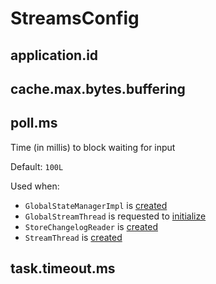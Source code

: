# StreamsConfig

## <span id="APPLICATION_ID_CONFIG"><span id="application.id"> application.id

## <span id="CACHE_MAX_BYTES_BUFFERING_CONFIG"><span id="cache.max.bytes.buffering"> cache.max.bytes.buffering

## <span id="POLL_MS_CONFIG"><span id="poll.ms"> poll.ms

Time (in millis) to block waiting for input

Default: `100L`

Used when:

* `GlobalStateManagerImpl` is [created](processor/GlobalStateManagerImpl.md#pollMsPlusRequestTimeout)
* `GlobalStreamThread` is requested to [initialize](processor/GlobalStreamThread.md#initialize)
* `StoreChangelogReader` is [created](processor/StoreChangelogReader.md#pollTime)
* `StreamThread` is [created](processor/StreamThread.md#pollTime)

## <span id="TASK_TIMEOUT_MS_CONFIG"><span id="task.timeout.ms"> task.timeout.ms
